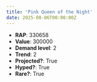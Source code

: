 ```yaml
---
title: 'Pink Queen of the Night'
date: 2025-08-06T00:00:00Z
---
```

- **RAP**: 330658
- **Value**: 300000
- **Demand level**: 2
- **Trend**: 2
- **Projected?**: True
- **Hyped?**: True
- **Rare?**: True
